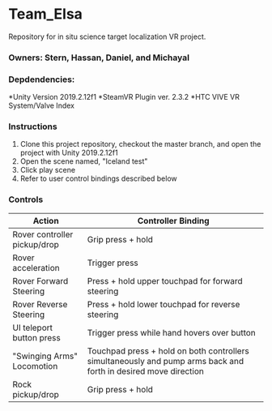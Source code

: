# Team_Elsa
Repository for in situ science target localization VR project.

### Owners: Stern, Hassan, Daniel, and Michayal

### Depdendencies: 
*Unity Version 2019.2.12f1
*SteamVR Plugin ver. 2.3.2
*HTC VIVE VR System/Valve Index

### Instructions
1) Clone this project repository, checkout the master branch, and open the project with Unity 2019.2.12f1
2) Open the scene named, "Iceland test"
3) Click play scene
4) Refer to user control bindings described below

### Controls
Action | Controller Binding
------------ | -------------
Rover controller pickup/drop | Grip press + hold
Rover acceleration | Trigger press
Rover Forward Steering | Press + hold upper touchpad for forward steering 
Rover Reverse Steering | Press + hold lower touchpad for reverse steering
UI teleport button press | Trigger press while hand hovers over button
"Swinging Arms" Locomotion | Touchpad press + hold on both controllers simultaneously and pump arms back and forth in desired move direction
Rock pickup/drop | Grip press + hold
